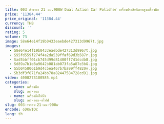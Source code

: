```yaml
---
title: 003 ต่ําราคา 21 มม.900W Dual Action Car Polisher เครื่องประสิทธิภาพสูงเครื่องมือขัดรถยนต์
price: '11384.44'
price_original: '11384.44'
currency: THB
discount: ''
rating: 5
volume: 73
image: S8e64e14f19b0433eaebde427313d9967t.jpg
images:
  - S8e64e14f19b0433eaebde427313d9967t.jpg
  - S95fd559f274f4a2da539ffaf69d3b587r.jpg
  - Sad5bbff01cb745d99d81400ff741dcdb8.jpg
  - Sd89a7b1e8a9642b081ab073fa5a87e3bG.jpg
  - S5b0458061b9d4cbea467b7ba99ff4820v.jpg
  - Sb3df3f871fa24bb78a82447584728cd91.jpg
video: 4000273180585.mp4
categories:
  - name: เครื่องมือ
    slug: เคร-องม
  - name: เครื่องมือไฟฟ้า
    slug: เคร-องม-อไฟฟ
slug: 003-าราคา-21-มม-900w
encode: oDKwIOc
lang: th
---
```

  